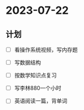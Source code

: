 # 2023-07-22

## 计划
- [ ] 看操作系统视频，写内存题
- [ ] 写数据结构
- [ ] 按数学知识点复习
- [ ] 写李林880一个小时
- [ ] 英语阅读一篇，背单词




